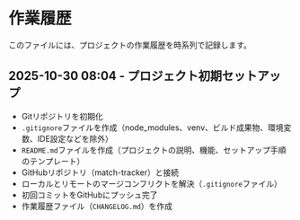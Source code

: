 # 作業履歴

このファイルには、プロジェクトの作業履歴を時系列で記録します。

## 2025-10-30 08:04 - プロジェクト初期セットアップ

- Gitリポジトリを初期化
- `.gitignore`ファイルを作成（node_modules、venv、ビルド成果物、環境変数、IDE設定などを除外）
- `README.md`ファイルを作成（プロジェクトの説明、機能、セットアップ手順のテンプレート）
- GitHubリポジトリ（match-tracker）と接続
- ローカルとリモートのマージコンフリクトを解決（`.gitignore`ファイル）
- 初回コミットをGitHubにプッシュ完了
- 作業履歴ファイル（`CHANGELOG.md`）を作成
